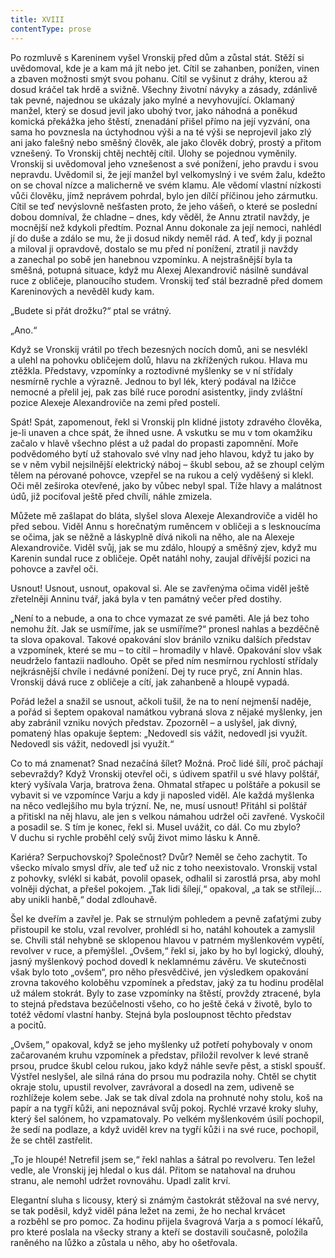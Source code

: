 ```yaml
---
title: XVIII
contentType: prose
---
```


Po rozmluvě s Kareninem vyšel Vronskij před dům a zůstal stát. Stěží si uvědomoval, kde je a kam má jít nebo jet. Cítil se zahanben, ponížen, vinen a zbaven možnosti smýt svou pohanu. Cítil se vyšinut z dráhy, kterou až dosud kráčel tak hrdě a svižně. Všechny životní návyky a zásady, zdánlivě tak pevné, najednou se ukázaly jako mylné a nevyhovující. Oklamaný manžel, který se dosud jevil jako ubohý tvor, jako náhodná a poněkud komická překážka jeho štěstí, znenadání přišel přímo na její vyzvání, ona sama ho povznesla na úctyhodnou výši a na té výši se neprojevil jako zlý ani jako falešný nebo směšný člověk, ale jako člověk dobrý, prostý a přitom vznešený. To Vronskij chtěj nechtěj cítil. Úlohy se pojednou vyměnily. Vronskij si uvědomoval jeho vznešenost a své ponížení, jeho pravdu i svou nepravdu. Uvědomil si, že její manžel byl velkomyslný i ve svém žalu, kdežto on se choval nízce a malicherně ve svém klamu. Ale vědomí vlastní nízkosti vůči člověku, jímž neprávem pohrdal, bylo jen dílčí příčinou jeho zármutku. Cítil se teď nevýslovně nešťasten proto, že jeho vášeň, o které se poslední dobou domníval, že chladne – dnes, kdy věděl, že Annu ztratil navždy, je mocnější než kdykoli předtím. Poznal Annu dokonale za její nemoci, nahlédl jí do duše a zdálo se mu, že ji dosud nikdy neměl rád. A teď, kdy ji poznal a miloval ji opravdově, dostalo se mu před ní ponížení, ztratil ji navždy a zanechal po sobě jen hanebnou vzpomínku. A nejstrašnější byla ta směšná, potupná situace, když mu Alexej Alexandrovič násilně sundával ruce z obličeje, planoucího studem. Vronskij teď stál bezradně před domem Kareninových a nevěděl kudy kam.

„Budete si přát drožku?“ ptal se vrátný.

„Ano.“

Když se Vronskij vrátil po třech bezesných nocích domů, ani se nesvlékl a ulehl na pohovku obličejem dolů, hlavu na zkřížených rukou. Hlava mu ztěžkla. Představy, vzpomínky a roztodivné myšlenky se v ní střídaly nesmírně rychle a výrazně. Jednou to byl lék, který podával na lžičce nemocné a přelil jej, pak zas bílé ruce porodní asistentky, jindy zvláštní pozice Alexeje Alexandroviče na zemi před postelí.

Spát! Spát, zapomenout, řekl si Vronskij pln klidné jistoty zdravého člověka, je-li unaven a chce spát, že ihned usne. A vskutku se mu v tom okamžiku začalo v hlavě všechno plést a už padal do propasti zapomnění. Moře podvědomého bytí už stahovalo své vlny nad jeho hlavou, když tu jako by se v něm vybil nejsilnější elektrický náboj – škubl sebou, až se zhoupl celým tělem na pérované pohovce, vzepřel se na rukou a celý vyděšený si klekl. Oči měl zeširoka otevřené, jako by vůbec nebyl spal. Tíže hlavy a malátnost údů, již pociťoval ještě před chvílí, náhle zmizela.

Můžete mě zašlapat do bláta, slyšel slova Alexeje Alexandroviče a viděl ho před sebou. Viděl Annu s horečnatým ruměncem v obličeji a s lesknoucíma se očima, jak se něžně a láskyplně dívá nikoli na něho, ale na Alexeje Alexandroviče. Viděl svůj, jak se mu zdálo, hloupý a směšný zjev, když mu Karenin sundal ruce z obličeje. Opět natáhl nohy, zaujal dřívější pozici na pohovce a zavřel oči.

Usnout! Usnout, usnout, opakoval si. Ale se zavřenýma očima viděl ještě zřetelněji Anninu tvář, jaká byla v ten památný večer před dostihy.

„Není to a nebude, a ona to chce vymazat ze své paměti. Ale já bez toho nemohu žít. Jak se usmíříme, jak se usmíříme?“ pronesl nahlas a bezděčně ta slova opakoval. Takové opakování slov bránilo vzniku dalších představ a vzpomínek, které se mu – to cítil – hromadily v hlavě. Opakování slov však neudrželo fantazii nadlouho. Opět se před ním nesmírnou rychlostí střídaly nejkrásnější chvíle i nedávné ponížení. Dej ty ruce pryč, zní Annin hlas. Vronskij dává ruce z obličeje a cítí, jak zahanbeně a hloupě vypadá.

Pořád ležel a snažil se usnout, ačkoli tušil, že na to není nejmenší naděje, a pořád si šeptem opakoval namátkou vybraná slova z nějaké myšlenky, jen aby zabránil vzniku nových představ. Zpozorněl – a uslyšel, jak divný, pomatený hlas opakuje šeptem: „Nedovedl sis vážit, nedovedl jsi využít. Nedovedl sis vážit, nedovedl jsi využít.“

Co to má znamenat? Snad nezačíná šílet? Možná. Proč lidé šílí, proč páchají sebevraždy? Když Vronskij otevřel oči, s údivem spatřil u své hlavy polštář, který vyšívala Varja, bratrova žena. Ohmatal střapec u polštáře a pokusil se vybavit si ve vzpomínce Varju a kdy ji naposled viděl. Ale každá myšlenka na něco vedlejšího mu byla trýzní. Ne, ne, musí usnout! Přitáhl si polštář a přitiskl na něj hlavu, ale jen s velkou námahou udržel oči zavřené. Vyskočil a posadil se. S tím je konec, řekl si. Musel uvážit, co dál. Co mu zbylo? V duchu si rychle proběhl celý svůj život mimo lásku k Anně.

Kariéra? Serpuchovskoj? Společnost? Dvůr? Neměl se čeho zachytit. To všecko mívalo smysl dřív, ale teď už nic z toho neexistovalo. Vronskij vstal z pohovky, svlékl si kabát, povolil opasek, odhalil si zarostlá prsa, aby mohl volněji dýchat, a přešel pokojem. „Tak lidi šílejí,“ opakoval, „a tak se střílejí… aby unikli hanbě,“ dodal zdlouhavě.

Šel ke dveřím a zavřel je. Pak se strnulým pohledem a pevně zaťatými zuby přistoupil ke stolu, vzal revolver, prohlédl si ho, natáhl kohoutek a zamyslil se. Chvíli stál nehybně se sklopenou hlavou v patrném myšlenkovém vypětí, revolver v ruce, a přemýšlel. „Ovšem,“ řekl si, jako by ho byl logický, dlouhý, jasný myšlenkový pochod dovedl k neklamnému závěru. Ve skutečnosti však bylo toto „ovšem“, pro něho přesvědčivé, jen výsledkem opakování zrovna takového koloběhu vzpomínek a představ, jaký za tu hodinu prodělal už málem stokrát. Byly to zase vzpomínky na štěstí, provždy ztracené, byla to stejná představa bezúčelnosti všeho, co ho ještě čeká v životě, bylo to totéž vědomí vlastní hanby. Stejná byla posloupnost těchto představ a pocitů.

„Ovšem,“ opakoval, když se jeho myšlenky už potřetí pohybovaly v onom začarovaném kruhu vzpomínek a představ, přiložil revolver k levé straně prsou, prudce škubl celou rukou, jako když náhle sevře pěst, a stiskl spoušť. Výstřel neslyšel, ale silná rána do prsou mu podrazila nohy. Chtěl se chytit okraje stolu, upustil revolver, zavrávoral a dosedl na zem, udiveně se rozhlížeje kolem sebe. Jak se tak díval zdola na prohnuté nohy stolu, koš na papír a na tygří kůži, ani nepoznával svůj pokoj. Rychlé vrzavé kroky sluhy, který šel salónem, ho vzpamatovaly. Po velkém myšlenkovém úsilí pochopil, že sedí na podlaze, a když uviděl krev na tygří kůži i na své ruce, pochopil, že se chtěl zastřelit.

„To je hloupé! Netrefil jsem se,“ řekl nahlas a šátral po revolveru. Ten ležel vedle, ale Vronskij jej hledal o kus dál. Přitom se natahoval na druhou stranu, ale nemohl udržet rovnováhu. Upadl zalit krví.

Elegantní sluha s licousy, který si známým častokrát stěžoval na své nervy, se tak poděsil, když viděl pána ležet na zemi, že ho nechal krvácet a rozběhl se pro pomoc. Za hodinu přijela švagrová Varja a s pomocí lékařů, pro které poslala na všecky strany a kteří se dostavili současně, položila raněného na lůžko a zůstala u něho, aby ho ošetřovala.
